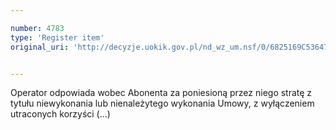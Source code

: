 ```yaml
---

number: 4783
type: 'Register item'
original_uri: 'http://decyzje.uokik.gov.pl/nd_wz_um.nsf/0/6825169C53647506C1257B7A003E7F8D?OpenDocument'


---
```


Operator odpowiada wobec Abonenta za poniesioną przez niego stratę z tytułu niewykonania lub nienależytego wykonania Umowy, z wyłączeniem utraconych korzyści (...)
